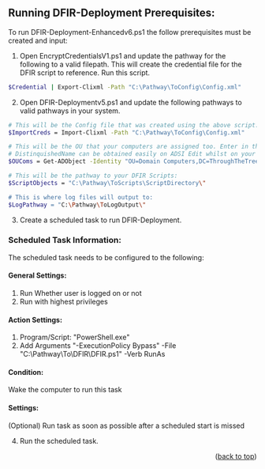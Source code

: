 <a id="readme-top"></a>


## Running DFIR-Deployment Prerequisites:

To run DFIR-Deployment-Enhancedv6.ps1 the follow prerequisites must be created and input:

1. Open EncryptCredentialsV1.ps1 and update the pathway for the following to a valid filepath. This will create the credential file for the DFIR script to reference. Run this script.
  ```sh
  $Credential | Export-Clixml -Path "C:\Pathway\ToConfig\Config.xml"
  ```

2. Open DFIR-Deploymentv5.ps1 and update the following pathways to valid pathways in your system.
  ```sh
  # This will be the Config file that was created using the above script:
  $ImportCreds = Import-Clixml -Path "C:\Pathway\ToConfig\Config.xml"

  # This will be the OU that your computers are assigned too. Enter in the DistinquishedName.
  # DistinquishedName can be obtained easily on ADSI Edit whilst on your DC.
  $OUComs = Get-ADObject -Identity "OU=Domain Computers,DC=ThroughTheTrees,DC=com"

  # This will be the pathway to your DFIR Scripts:
  $ScriptObjects = "C:\Pathway\ToScripts\ScriptDirectory\"

  # This is where log files will output to:
  $LogPathway = "C:\Pathway\ToLogOutput\"

  ```

3. Create a scheduled task to run DFIR-Deployment.

### Scheduled Task Information:
The scheduled task needs to be configured to the following:

#### General Settings:
1. Run Whether user is logged on or not
2. Run with highest privileges

#### Action Settings:
1. Program/Script: "PowerShell.exe"
2. Add Arguments "-ExecutionPolicy Bypass" -File "C:\Pathway\To\DFIR\DFIR.ps1" -Verb RunAs

#### Condition:
Wake the computer to run this task

#### Settings:
(Optional) Run task as soon as possible after a scheduled start is missed

4. Run the scheduled task. 

<p align="right">(<a href="#readme-top">back to top</a>)</p>
